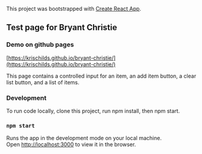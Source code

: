 This project was bootstrapped with [Create React App](https://github.com/facebook/create-react-app).

## Test page for Bryant Christie

### Demo on github pages

[https://krischilds.github.io/bryant-christie/](https://krischilds.github.io/bryant-christie/)

This page contains a controlled input for an item, an add item button, 
a clear list button, and a list of items.  

### Development
To run code locally, clone this project, run npm install, then npm start.

### `npm start`

Runs the app in the development mode on your local machine.<br />
Open [http://localhost:3000](http://localhost:3000) to view it in the browser.
